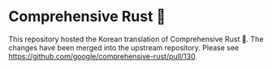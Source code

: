 # Comprehensive Rust 🦀

This repository hosted the Korean translation of Comprehensive Rust 🦀.
The changes have been merged into the upstream repository. Please see 
https://github.com/google/comprehensive-rust/pull/130.
